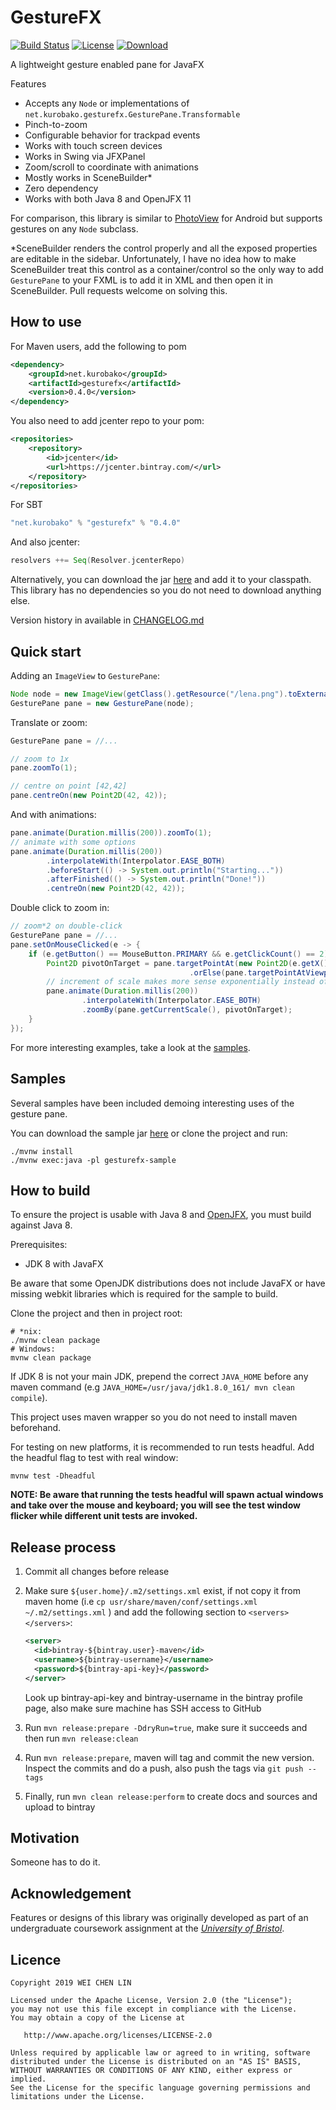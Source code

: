 GestureFX
==========

[![Build Status](https://travis-ci.org/tom91136/GestureFX.svg?branch=master)](https://travis-ci.org/tom91136/GestureFX)
[![License](https://img.shields.io/badge/License-Apache%202.0-blue.svg)](https://opensource.org/licenses/Apache-2.0)
[![Download](https://api.bintray.com/packages/tom91136/maven/gesturefx/images/download.svg)](https://bintray.com/tom91136/maven/gesturefx/_latestVersion)

A lightweight gesture enabled pane for JavaFX
 
Features

 * Accepts any `Node` or implementations of `net.kurobako.gesturefx.GesturePane.Transformable`
 * Pinch-to-zoom
 * Configurable behavior for trackpad events
 * Works with touch screen devices
 * Works in Swing via JFXPanel
 * Zoom/scroll to coordinate with animations
 * Mostly works in SceneBuilder*
 * Zero dependency
 * Works with both Java 8 and OpenJFX 11

For comparison, this library is similar to [PhotoView](https://github.com/chrisbanes/PhotoView) 
for Android but supports gestures on any `Node` subclass.

*SceneBuilder renders the control properly and all the exposed properties are editable in the 
sidebar. Unfortunately, I have no idea how to make SceneBuilder treat this control as a 
container/control so the only way to add `GesturePane` to your FXML is to add it in XML and then 
open it in SceneBuilder. Pull requests welcome on solving this.

## How to use

For Maven users, add the following to pom
```xml
<dependency>
    <groupId>net.kurobako</groupId>
    <artifactId>gesturefx</artifactId>
    <version>0.4.0</version>
</dependency>
```
You also need to add jcenter repo to your pom:
```xml
<repositories>
    <repository>
        <id>jcenter</id>
        <url>https://jcenter.bintray.com/</url>
    </repository>
</repositories>
```

For SBT
```scala
"net.kurobako" % "gesturefx" % "0.4.0"    
```
And also jcenter:
```scala
resolvers ++= Seq(Resolver.jcenterRepo)
```

Alternatively, you can download the jar [here](https://dl.bintray.com/tom91136/maven/net/kurobako/gesturefx/0.4.0/gesturefx-0.4.0.jar)
 and add it to your classpath. This library has no dependencies so you do not need to download 
anything else.
 
Version history in available in [CHANGELOG.md](CHANGELOG.md)

## Quick start

Adding an `ImageView` to `GesturePane`:

```java
Node node = new ImageView(getClass().getResource("/lena.png").toExternalForm());
GesturePane pane = new GesturePane(node);
```

Translate or zoom:

```java
GesturePane pane = //...

// zoom to 1x 
pane.zoomTo(1);

// centre on point [42,42] 
pane.centreOn(new Point2D(42, 42));

```
And with animations:

```java
pane.animate(Duration.millis(200)).zoomTo(1);
// animate with some options
pane.animate(Duration.millis(200))
		.interpolateWith(Interpolator.EASE_BOTH)
		.beforeStart(() -> System.out.println("Starting..."))
		.afterFinished(() -> System.out.println("Done!"))
		.centreOn(new Point2D(42, 42));

```
Double click to zoom in:
```java
// zoom*2 on double-click
GesturePane pane = //...
pane.setOnMouseClicked(e -> {
	if (e.getButton() == MouseButton.PRIMARY && e.getClickCount() == 2) {
		Point2D pivotOnTarget = pane.targetPointAt(new Point2D(e.getX(), e.getY()))
				                        .orElse(pane.targetPointAtViewportCentre());
		// increment of scale makes more sense exponentially instead of linearly 
		pane.animate(Duration.millis(200))
				.interpolateWith(Interpolator.EASE_BOTH)
				.zoomBy(pane.getCurrentScale(), pivotOnTarget);
	}
});
```

For more interesting examples, take a look at the [samples](gesturefx-sample/src/main/java/net/kurobako/gesturefx/sample).

## Samples

Several samples have been included demoing interesting uses of the gesture pane.

You can download the sample jar [here](https://dl.bintray.com/tom91136/maven/net/kurobako/gesturefx-sample/0.4.0/gesturefx-sample-0.4.0-jar-with-dependencies.jar) 
or clone the project and run:

    ./mvnw install
    ./mvnw exec:java -pl gesturefx-sample

## How to build

To ensure the project is usable with Java 8 and [OpenJFX](https://openjfx.io/), you must build against Java 8. 

Prerequisites:

 * JDK 8 with JavaFX
 
Be aware that some OpenJDK distributions does not include JavaFX or have missing webkit libraries which is required for the sample to build. 

Clone the project and then in project root:

    # *nix:
    ./mvnw clean package 
    # Windows:
    mvnw clean package

If JDK 8 is not your main JDK, prepend the correct `JAVA_HOME` before any maven command (e.g `JAVA_HOME=/usr/java/jdk1.8.0_161/ mvn clean compile`).

This project uses maven wrapper so you do not need to install maven
beforehand.

For testing on new platforms, it is recommended to run tests headful. Add the headful flag to test
with real window:

    mvnw test -Dheadful

**NOTE: Be aware that running the tests headful will spawn actual windows and take over the mouse 
and keyboard; you will see the test window flicker while different unit tests are invoked.**

## Release process

1. Commit all changes before release
2. Make sure `${user.home}/.m2/settings.xml` exist, if not copy it from maven home (i.e `cp usr/share/maven/conf/settings.xml ~/.m2/settings.xml` ) and add the following section to `<servers></servers>`:

    ```xml
    <server>
      <id>bintray-${bintray.user}-maven</id>
      <username>${bintray-username}</username>
      <password>${bintray-api-key}</password>
    </server>
    ```
    Look up bintray-api-key and bintray-username in the bintray profile page, also make sure machine has SSH access to GitHub
3. Run `mvn release:prepare -DdryRun=true`, make sure it succeeds and then run `mvn release:clean`
4. Run `mvn release:prepare`, maven will tag and commit the new version. Inspect the commits and do a push, also push the tags via `git push --tags`
5. Finally, run `mvn clean release:perform` to create docs and sources and upload to bintray 


## Motivation

Someone has to do it.

## Acknowledgement

Features or designs of this library was originally developed as part of an undergraduate coursework 
assignment at the 
[*University of Bristol*](http://www.bristol.ac.uk/engineering/departments/computerscience/). 

## Licence

    Copyright 2019 WEI CHEN LIN
    
    Licensed under the Apache License, Version 2.0 (the "License");
    you may not use this file except in compliance with the License.
    You may obtain a copy of the License at
    
       http://www.apache.org/licenses/LICENSE-2.0
    
    Unless required by applicable law or agreed to in writing, software
    distributed under the License is distributed on an "AS IS" BASIS,
    WITHOUT WARRANTIES OR CONDITIONS OF ANY KIND, either express or implied.
    See the License for the specific language governing permissions and
    limitations under the License.